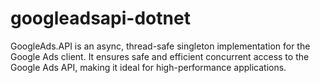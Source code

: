 # googleadsapi-dotnet
GoogleAds.API is an async, thread-safe singleton implementation for the Google Ads client. It ensures safe and efficient concurrent access to the Google Ads API, making it ideal for high-performance applications.

